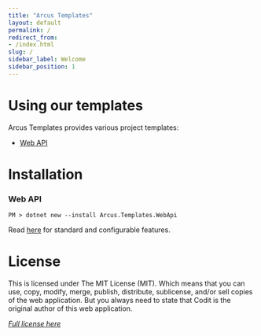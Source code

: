 ```yaml
---
title: "Arcus Templates"
layout: default
permalink: /
redirect_from:
- /index.html
slug: /
sidebar_label: Welcome
sidebar_position: 1
---
```


# Using our templates

Arcus Templates provides various project templates:
* [Web API](web-api-template)

# Installation

### Web API

```shell
PM > dotnet new --install Arcus.Templates.WebApi
```

Read [here](web-api-template) for standard and configurable features.

# License
This is licensed under The MIT License (MIT). Which means that you can use, copy, modify, merge, publish, distribute, sublicense, and/or sell copies of the web application. But you always need to state that Codit is the original author of this web application.

*[Full license here](https://github.com/arcus-azure/arcus.templates/blob/master/LICENSE)*

